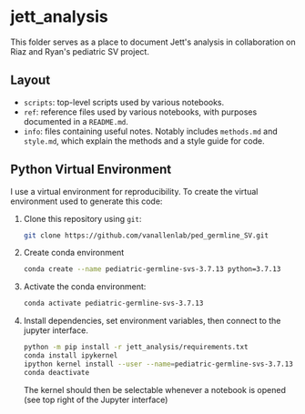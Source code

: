 # jett_analysis

This folder serves as a place to document Jett's analysis in collaboration on Riaz and Ryan's pediatric SV project.

## Layout

* `scripts`: top-level scripts used by various notebooks.
* `ref`: reference files used by various notebooks, with purposes documented in a `README.md`.
* `info`: files containing useful notes. Notably includes `methods.md` and `style.md`, which explain the methods and a style guide for code.

## Python Virtual Environment

I use a virtual environment for reproducibility. To create the virtual environment used to generate this code:

1. Clone this repository using `git`:
   ```sh
   git clone https://github.com/vanallenlab/ped_germline_SV.git
   ```
2. Create conda environment
   ```sh
   conda create --name pediatric-germline-svs-3.7.13 python=3.7.13
   ```
3. Activate the conda environment:
   ```sh
   conda activate pediatric-germline-svs-3.7.13
   ```
   
4. Install dependencies, set environment variables, then connect to the jupyter interface.
   ```sh
   python -m pip install -r jett_analysis/requirements.txt
   conda install ipykernel
   ipython kernel install --user --name=pediatric-germline-svs-3.7.13
   conda deactivate
   ```
   
   The kernel should then be selectable whenever a notebook is opened (see top right of the Jupyter interface)